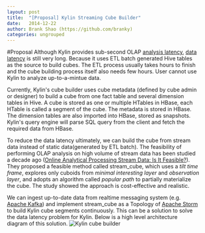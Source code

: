 ```yaml
---
layout: post
title:  "[Proposal] Kylin Streaming Cube Builder"
date:   2014-12-22
author: Brank Shao (https://github.com/branky)
categories: ungrouped
---
```


#Proposal
Although Kylin provides sub-second OLAP [analysis latency](http://en.wikipedia.org/wiki/Real-time_business_intelligence), [data latency](http://en.wikipedia.org/wiki/Real-time_business_intelligence) is still very long. Because it uses ETL batch generated Hive tables as the source to build cubes. The ETL process usually takes hours to finish and the cube building process itself also needs few hours. User cannot use Kylin to analyze up-to-a-mintue data.

Currently, Kylin's cube builder uses cube metadata (defined by cube admin or designer) to build a cube from one fact table and several dimension tables in Hive. A cube is stored as one or multiple HTables in HBase, each HTable is called a segment of the cube. The metadata is stored in HBase. The dimension tables are also imported into HBase, stored as snapshots. Kylin's query engine will parse SQL query from the client and fetch the required data from HBase.

To reduce the data latency ultimately, we can build the cube from stream data instead of static data(generated by ETL batch). The feasibility of performing OLAP analysis on high volume of stream data has been studied a decade ago ([Online Analytical Processing Stream Data: Is It Feasible?](http://www.cse.wustl.edu/~ychen/public/J82.pdf)). They proposed a feasible method called stream_cube, which uses a _tilt time frame_, explores only cuboids from _minimal interesting layer_ and _observation layer_, and adopts an algorithm called _popular path_ to partially materialize the cube. The study showed the approach is cost-effective and realistic.

We can ingest up-to-date data from realtime messaging system (e.g. [Apache Kafka](http://kafka.apache.org/)) and implement stream_cube as a Topology of [Apache Storm](https://storm.apache.org/) to build Kylin cube segments continuously. This can be a solution to solve the data latency problem for Kylin. Below is a high level architecture diagram of this solution.
![Kylin cube builder](http://apaste.info/upload/ZG3.png)
